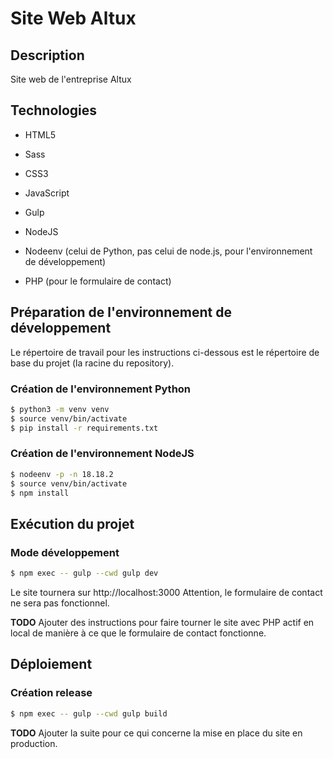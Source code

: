 # Site Web Altux

## Description

Site web de l'entreprise Altux

## Technologies

- HTML5
- Sass
- CSS3
- JavaScript
- Gulp
- NodeJS

- Nodeenv (celui de Python, pas celui de node.js, pour l'environnement
  de développement)

- PHP (pour le formulaire de contact)

## Préparation de l'environnement de développement

Le répertoire de travail pour les instructions ci-dessous est le
répertoire de base du projet (la racine du repository).

### Création de l'environnement Python

```bash
$ python3 -m venv venv
$ source venv/bin/activate
$ pip install -r requirements.txt
```

### Création de l'environnement NodeJS

```bash
$ nodeenv -p -n 18.18.2
$ source venv/bin/activate
$ npm install
```

## Exécution du projet

### Mode développement

```bash
$ npm exec -- gulp --cwd gulp dev
```

Le site tournera sur http://localhost:3000
Attention, le formulaire de contact ne sera pas fonctionnel.

**TODO**
Ajouter des instructions pour faire tourner le site avec PHP actif en
local de manière à ce que le formulaire de contact fonctionne.

## Déploiement

### Création release
```bash
$ npm exec -- gulp --cwd gulp build
```

**TODO**
Ajouter la suite pour ce qui concerne la mise en place du site en
production.

